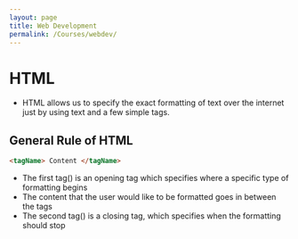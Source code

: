 ```yaml
---
layout: page
title: Web Development
permalink: /Courses/webdev/
---
```


# HTML
- HTML allows us to specify the exact formatting of text over the internet just by using text and a few simple tags.

## General Rule of HTML

```HTML
<tagName> Content </tagName>
```
- The first tag(<tagName>) is an opening tag which specifies where a specific type of formatting begins
- The content that the user would like to be formatted goes in between the tags
- The second tag(</tagName>) is a closing tag, which specifies when the formatting should stop
